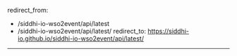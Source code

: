 redirect_from:
  - /siddhi-io-wso2event/api/latest
  - /siddhi-io-wso2event/api/latest/
redirect_to: https://siddhi-io.github.io/siddhi-io-wso2event/api/latest/
---
